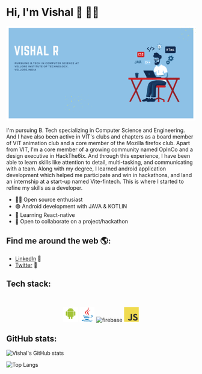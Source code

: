 # Hi, I'm Vishal 👋 :man_technologist:

<img src="https://github.com/vishal206/vishal206/blob/main/vishalbanner.png" >

I'm pursuing B. Tech specializing in Computer Science and Engineering.  And I have also been active in VIT's clubs and chapters as a board member of VIT animation club and a core member of the Mozilla firefox club. Apart from VIT, I'm a core member of a growing community named OpInCo and a design executive in HackThe6ix. And through this experience, I have been able to learn skills like attention to detail, multi-tasking, and communicating with a team. Along with my degree, I learned android application development which helped me participate and win in hackathons, and land an internship at a start-up named Vite-fintech. This is where I started to refine my skills as a developer. 

* :man_technologist: Open source enthusiast
* :green_circle: Android development with JAVA & KOTLIN
* :seedling: Learning React-native
* :handshake: Open to collaborate on a project/hackathon

## Find me around the web 🌎:
- <a href="https://www.linkedin.com/in/vishal-r-profile/">LinkedIn</a> 💼 
- <a href="https://twitter.com/vishalr206">Twitter</a> :memo:


## Tech stack:

<br>
<p align="center">
<img src="https://raw.githubusercontent.com/devicons/devicon/master/icons/android/android-original-wordmark.svg" alt="android" width="40" height="40"/> <img src="https://raw.githubusercontent.com/devicons/devicon/master/icons/java/java-original.svg" alt="java" width="40" height="40"/> <img src="https://www.vectorlogo.zone/logos/firebase/firebase-icon.svg" alt="firebase" width="40" height="40"/> <img src="https://raw.githubusercontent.com/devicons/devicon/master/icons/javascript/javascript-original.svg" alt="javascript" width="40" height="40"/> </p>

## GitHub stats:

![Vishal's GitHub stats](https://github-readme-stats.vercel.app/api?username=vishal206&count_private=true&show_icons=true&hide=stars,issues)

![Top Langs](https://github-readme-stats.vercel.app/api/top-langs/?username=vishal206&layout=compact)

